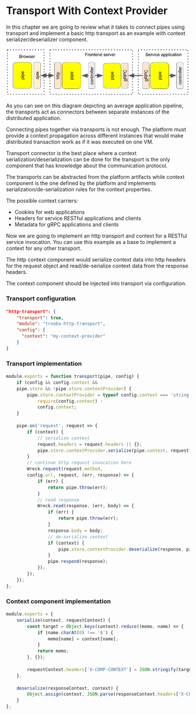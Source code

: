 # Transport With Context Provider

In this chapter we are going to review what it takes to connect pipes using transport and implement a basic http transport as an example with context serializer/deserializer component.

![high level view](images/pipe-high-level.png)

As you can see on this diagram depicting an average application pipeline, the transports act as connectors between separate instances of the distributed application.

Connecting pipes together via transports is not enough. The platform must provide a context propagation across different instances that would make distributed transaction work as if it was executed on one VM.

Transport connector is the best place where a context serialization/deserialization can be done for the transport is the only component that has knowledge about the communication protocol.

The transports can be abstracted from the platform artifacts while context component is the one defined by the platform and implements serialization/de-serialization rules for the context properties.

The possible context carriers:

- Cookies for web applications
- Headers for service RESTful applications and clients
- Metadata for gRPC applications and clients

Now we are going to implement an http transport and context for a RESTful service invocation. You can use this example as a base to implement a context for any other transport.

The http context component would serialize context data into http headers for the request object and read/de-serialize context data from the response headers.

The context component should be injected into transport via configuration.

### Transport configuration

```json
"http-transport": {
    "transport": true,
    "module": "trooba-http-transport",
    "config": {
      "context": "my-context-provider"
    }
}
```

### Transport implementation

```js
module.exports = function transport(pipe, config) {
    if (config && config.context &&
    pipe.store && !pipe.store.contextProvider) {
        pipe.store.contextProvider = typeof config.context === 'string' ?
            require(config.context) :
            config.context;
    }

    pipe.on('request', request => {
        if (context) {
            // serialize context
            request.headers = request.headers || {};
            pipe.store.contextProvider.serialize(pipe.context, request);
        }
        // continue http request invocation here
        Wreck.request(request.method,
        config.url, request, (err, response) => {
            if (err) {
                return pipe.throw(err);
            }
            // read response
            Wreck.read(response, (err, body) => {
                if (err) {
                    return pipe.throw(err);
                }
                response.body = body;
                // de-serialize context
                if (context) {
                    pipe.store.contextProvider.deserialize(response, pipe.context);
                }
                pipe.respond(response);
            });
        });
    });
};
```

### Context component implementation

```js
module.exports = {
    serialize(context, requestContext) {
        const target = Object.keys(context).reduce((memo, name) => {
            if (name.charAt(0) !== '$') {
                memo[name] = context[name];
            }
            return memo;
        }, {});

        requestContext.headers['X-COMP-CONTEXT'] = JSON.stringify(target);
    },

    deserialize(responseContext, context) {
        Object.assign(context, JSON.parse(responseContext.headers['X-COMP-CONTEXT']);
    }
};
```
